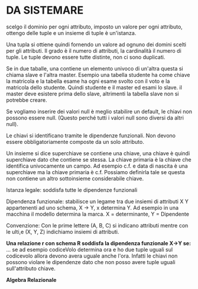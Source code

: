 
# DA SISTEMARE

scelgo il dominio per ogni attributo, imposto un valore per ogni attributo, ottengo delle tuple e un insieme di tuple è un'istanza.

Una tupla si ottiene quindi fornendo un valore ad ognuno dei domini scelti per gli attributi.
Il grado è il numero di attributi, la cardinalità il numero di tuple.
Le tuple devono essere tutte distinte, non ci sono duplicati.

Se in due taballe, una contiene un elemento univoco di un'altra questa si chiama slave e l'altra master.
Esempio una tabella studente ha come chiave la matricola e la tabella esame ha ogni esame svolto con il voto e la matricola dello studente.
Quindi studente e il master ed esami lo slave.
il master deve esistere prima dello slave, altrimenti la tabella slave non si potrebbe creare.

Se vogliamo inserire dei valori null è meglio stabilire un default, le chiavi non possono essere null. (Questo perché tutti i valori null sono diversi da altri null).

Le chiavi si identificano tramite le dipendenze funzionali.
Non devono essere obbligatoriamente composte da un solo attributo.

Un insieme si dice superchiave se contiene una chiave, una chiave è quindi superchiave dato che contiene se stessa.
La chiave primaria è la chiave che identifica univocamente un campo.
Ad esempio c.f. e data di nascita è una superchiave ma la chiave primaria è c.f.
Possiamo definirla tale se questa non contiene un altro sottoinsieme considerabile chiave.

Istanza legale: soddisfa tutte le dipendenze funzionali

Dipendenza funzionale: stabilisce un legame tra due insiemi di attributi X Y appartenenti ad uno schema, X -> Y, x determina Y.
Ad esempio in una macchina il modello determina la marca.
X = determinante, Y = Dipendente

Convenzione: Con le prime lettere (A, B, C) si indicano attributi mentre con le ulti,e (X, Y, Z) indichiamo insiemi di attributi.

**Una relazione r con schema R soddisfa la dipendenza funzionale X->Y se:**
...
se ad esempio codiceVolo determina ora e ho due tuple uguali sul codicevolo allora devono avera uguale anche l'ora.
Infatti le chiavi non possono violare le dipendenze dato che non posso avere tuple uguali sull'attributo chiave.

**Algebra Relazionale**



